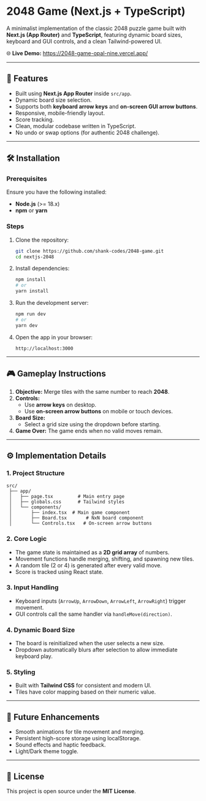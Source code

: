 # 2048 Game (Next.js + TypeScript)

A minimalist implementation of the classic 2048 puzzle game built with **Next.js (App Router)** and **TypeScript**, featuring dynamic board sizes, keyboard and GUI controls, and a clean Tailwind-powered UI.

🌐 **Live Demo:** https://2048-game-opal-nine.vercel.app/  

---

## 🚀 Features
- Built using **Next.js App Router** inside `src/app`.
- Dynamic board size selection.
- Supports both **keyboard arrow keys** and **on-screen GUI arrow buttons**.
- Responsive, mobile-friendly layout.
- Score tracking.
- Clean, modular codebase written in TypeScript.
- No undo or swap options (for authentic 2048 challenge).

---

## 🛠️ Installation

### Prerequisites
Ensure you have the following installed:
- **Node.js** (>= 18.x)
- **npm** or **yarn**

### Steps
1. Clone the repository:
   ```bash
   git clone https://github.com/shank-codes/2048-game.git
   cd nextjs-2048
   ```

2. Install dependencies:
   ```bash
   npm install
   # or
   yarn install
   ```

3. Run the development server:
   ```bash
   npm run dev
   # or
   yarn dev
   ```

4. Open the app in your browser:
   ```
   http://localhost:3000
   ```

---

## 🎮 Gameplay Instructions

1. **Objective:** Merge tiles with the same number to reach **2048**.
2. **Controls:**
   - Use **arrow keys** on desktop.
   - Use **on-screen arrow buttons** on mobile or touch devices.
3. **Board Size:**
   - Select a grid size using the dropdown before starting.
4. **Game Over:** The game ends when no valid moves remain.

---

## ⚙️ Implementation Details

### 1. Project Structure
```
src/
 ├── app/
 │   ├── page.tsx         # Main entry page
 │   ├── globals.css      # Tailwind styles
 │   └── components/
 │       ├── index.tsx  # Main game component
 │       ├── Board.tsx       # NxN board component
 │       └── Controls.tsx   # On-screen arrow buttons
```

### 2. Core Logic
- The game state is maintained as a **2D grid array** of numbers.
- Movement functions handle merging, shifting, and spawning new tiles.
- A random tile (2 or 4) is generated after every valid move.
- Score is tracked using React state.

### 3. Input Handling
- Keyboard inputs (`ArrowUp`, `ArrowDown`, `ArrowLeft`, `ArrowRight`) trigger movement.
- GUI controls call the same handler via `handleMove(direction)`.

### 4. Dynamic Board Size
- The board is reinitialized when the user selects a new size.
- Dropdown automatically blurs after selection to allow immediate keyboard play.

### 5. Styling
- Built with **Tailwind CSS** for consistent and modern UI.
- Tiles have color mapping based on their numeric value.

---

## 🧩 Future Enhancements
- Smooth animations for tile movement and merging.
- Persistent high-score storage using localStorage.
- Sound effects and haptic feedback.
- Light/Dark theme toggle.

---

## 📄 License
This project is open source under the **MIT License**.
